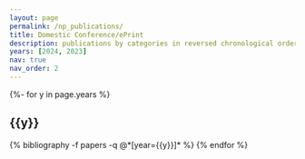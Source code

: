 ```yaml
---
layout: page
permalink: /np_publications/
title: Domestic Conference/ePrint
description: publications by categories in reversed chronological order. generated by jekyll-scholar.
years: [2024, 2023]
nav: true
nav_order: 2
---
```

<!-- _pages/np_publications.md -->
<div class="publications">
  
{%- for y in page.years %}
  <h2 class="year">{{y}}</h2>
  {% bibliography -f papers -q @*[year={{y}}]* %}
{% endfor %}
</div>
